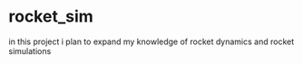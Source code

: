 # rocket_sim

in this project i plan to expand my knowledge of rocket dynamics and rocket simulations